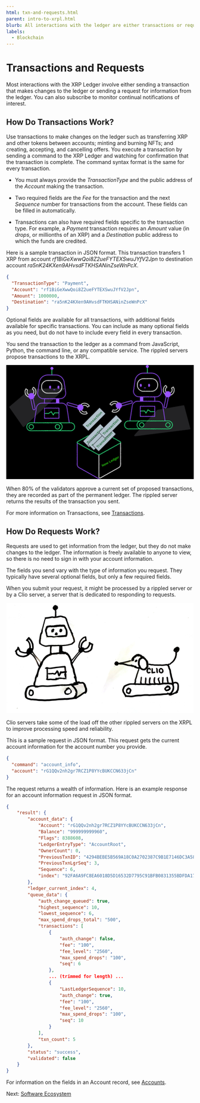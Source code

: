 ```yaml
---
html: txn-and-requests.html
parent: intro-to-xrpl.html
blurb: All interactions with the ledger are either transactions or requests.
labels:
  - Blockchain
---
```


# Transactions and Requests

Most interactions with the XRP Ledger involve either sending a transaction that makes changes to the ledger or sending a request for information from the ledger. You can also subscribe to monitor continual notifications of interest.

## How Do Transactions Work?

Use transactions to make changes on the ledger such as transferring XRP and other tokens between accounts; minting and burning NFTs; and creating, accepting, and cancelling offers. You execute a transaction by sending a command to the XRP Ledger and watching for confirmation that the transaction is complete. The command syntax format is the same for every transaction.

- You must always provide the _TransactionType_ and the public address of the _Account_ making the transaction.

- Two required fields are the _Fee_ for the transaction and the next _Sequence_ number for transactions from the account. These fields can be filled in automatically.

- Transactions can also have required fields specific to the transaction type. For example, a _Payment_ transaction requires an _Amount_ value (in _drops_, or millionths of an XRP) and a _Destination_ public address to which the funds are credited.

Here is a sample transaction in JSON format. This transaction transfers 1 XRP from account _rf1BiGeXwwQoi8Z2ueFYTEXSwuJYfV2Jpn_ to destination account _ra5nK24KXen9AHvsdFTKHSANinZseWnPcX_.

```json
{
  "TransactionType": "Payment",
  "Account": "rf1BiGeXwwQoi8Z2ueFYTEXSwuJYfV2Jpn",
  "Amount": 1000000,
  "Destination": "ra5nK24KXen9AHvsdFTKHSANinZseWnPcX"
}
```

Optional fields are available for all transactions, with additional fields available for specific transactions. You can include as many optional fields as you need, but do not have to include every field in every transaction.

You send the transaction to the ledger as a command from JavaScript, Python, the command line, or any compatible service. The rippled servers propose transactions to the XRPL. 

![Proposed Transacations](img/introduction17-gather-txns.png)

When 80% of the validators approve a current set of proposed transactions, they are recorded as part of the permanent ledger. The rippled server returns the results of the transaction you sent.

For more information on Transactions, see [Transactions](transactions.html).

## How Do Requests Work?

Requests are used to get information from the ledger, but they do not make changes to the ledger. The information is freely available to anyone to view, so there is no need to sign in with your account information.

The fields you send vary with the type of information you request. They typically have several optional fields, but only a few required fields.

When you submit your request, it might be processed by a rippled server or by a Clio server, a server that is dedicated to responding to requests.

![Clio Server](img/introduction19-clio.png)

Clio servers take some of the load off the other rippled servers on the XRPL to improve processing speed and reliability.

This is a sample request in JSON format. This request gets the current account information for the account number you provide.

```json
{
  "command": "account_info",
  "account": "rG1QQv2nh2gr7RCZ1P8YYcBUKCCN633jCn"
}
```

The request returns a wealth of information. Here is an example response for an account information request in JSON format.

```json
{
    "result": {
        "account_data": {
            "Account": "rG1QQv2nh2gr7RCZ1P8YYcBUKCCN633jCn",
            "Balance": "999999999960",
            "Flags": 8388608,
            "LedgerEntryType": "AccountRoot",
            "OwnerCount": 0,
            "PreviousTxnID": "4294BEBE5B569A18C0A2702387C9B1E7146DC3A5850C1E87204951C6FDAA4C42",
            "PreviousTxnLgrSeq": 3,
            "Sequence": 6,
            "index": "92FA6A9FC8EA6018D5D16532D7795C91BFB0831355BDFDA177E86C8BF997985F"
        },
        "ledger_current_index": 4,
        "queue_data": {
            "auth_change_queued": true,
            "highest_sequence": 10,
            "lowest_sequence": 6,
            "max_spend_drops_total": "500",
            "transactions": [
                {
                    "auth_change": false,
                    "fee": "100",
                    "fee_level": "2560",
                    "max_spend_drops": "100",
                    "seq": 6
                },
                ... (trimmed for length) ...
                {
                    "LastLedgerSequence": 10,
                    "auth_change": true,
                    "fee": "100",
                    "fee_level": "2560",
                    "max_spend_drops": "100",
                    "seq": 10
                }
            ],
            "txn_count": 5
        },
        "status": "success",
        "validated": false
    }
}
```
For information on the fields in an Account record, see [Accounts](accounts.html).

Next: [Software Ecosystem](software-ecosystem.html)